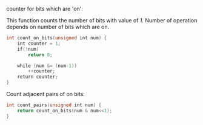 
counter for bits which are 'on':

This function counts the number of bits with value of *1*. Number of operation depends on number of bits which are on.
```c
int count_on_bits(unsigned int num) {
    int counter = 1;
    if(!num)
		return 0;

    while (num &= (num-1))
		++counter;
    return counter;
}
```

Count adjacent pairs of on bits:
```c
int count_pairs(unsigned int num) {
	return count_on_bits(num & num<<1);
}
```